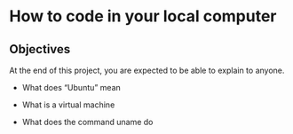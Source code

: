 # How to code in your local computer


## Objectives

At the end of this project, you are expected to be able to explain to anyone.

* What does “Ubuntu” mean

* What is a virtual machine

* What does the command uname do
